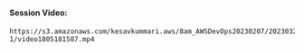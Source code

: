 #### Session Video:
    https://s3.amazonaws.com/kesavkummari.aws/8am_AWSDevOps20230207/20230320_Ansible-1/video1805181587.mp4